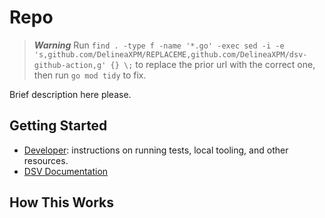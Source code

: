 # Repo

> ***Warning***
> Run `find . -type f -name '*.go' -exec sed -i -e 's,github.com/DelineaXPM/REPLACEME,github.com/DelineaXPM/dsv-github-action,g' {} \;` to replace the prior url with the correct one, then run `go mod tidy` to fix.
>

Brief description here please.

## Getting Started

- [Developer](DEVELOPER.md): instructions on running tests, local tooling, and other resources.
- [DSV Documentation](https://docs.delinea.com/dsv/current?ref=githubrepo)

## How This Works
